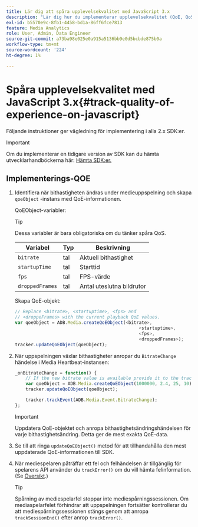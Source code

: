 ```yaml
---
title: Lär dig att spåra upplevelsekvalitet med JavaScript 3.x
description: "Lär dig hur du implementerar upplevelsekvalitet (QoE, QoS) med Media SDK i webbläsarappar med JavaScript 3x."
exl-id: b5570e9c-8fb1-4458-bd1a-86ff6fce7813
feature: Media Analytics
role: User, Admin, Data Engineer
source-git-commit: a73ba98e025e0a915a5136bb9e0d5bcbde875b0a
workflow-type: tm+mt
source-wordcount: '224'
ht-degree: 1%

---
```


# Spåra upplevelsekvalitet med JavaScript 3.x{#track-quality-of-experience-on-javascript}

Följande instruktioner ger vägledning för implementering i alla 2.x SDK:er.

>[!IMPORTANT]
>
>Om du implementerar en tidigare version av SDK kan du hämta utvecklarhandböckerna här: [Hämta SDK:er.](/help/getting-started/download-sdks.md)

## Implementerings-QOE

1. Identifiera när bithastigheten ändras under medieuppspelning och skapa `qoeObject` -instans med QoE-informationen.

   QoEObject-variabler:

   >[!TIP]
   >
   >Dessa variabler är bara obligatoriska om du tänker spåra QoS.

   | Variabel | Typ | Beskrivning |
   | --- | --- | --- |
   | `bitrate` | tal | Aktuell bithastighet |
   | `startupTime` | tal | Starttid |
   | `fps` | tal | FPS-värde |
   | `droppedFrames` | tal | Antal uteslutna bildrutor |

   Skapa QoE-objekt:

   ```js
   // Replace <bitrate>, <startuptime>, <fps> and
   // <droppeFrames> with the current playback QoE values.
   var qoeObject = ADB.Media.createQoEObject(<bitrate>,
                                                  <startuptime>,
                                                  <fps>,
                                                  <droppedFrames>);
   tracker.updateQoEObject(qoeObject);
   ```

1. När uppspelningen växlar bithastigheter anropar du `BitrateChange` händelse i Media Heartbeat-instansen:

   ```js
   _onBitrateChange = function() {
       // If the new bitrate value is available provide it to the tracker.
       var qoeObject = ADB.Media.createQoEObject(1000000, 2.4, 25, 10);
       tracker.updateQoEObject(qoeObject);
   
       tracker.trackEvent(ADB.Media.Event.BitrateChange);
   };
   ```

   >[!IMPORTANT]
   >
   >Uppdatera QoE-objektet och anropa bithastighetsändringshändelsen för varje bithastighetsändring. Detta ger de mest exakta QoE-data.

1. Se till att ringa `updateQoEObject()` metod för att tillhandahålla den mest uppdaterade QoE-informationen till SDK.
1. När mediespelaren påträffar ett fel och felhändelsen är tillgänglig för spelarens API använder du `trackError()` om du vill hämta felinformation. (Se [Översikt](/help/use-cases/track-errors/track-errors-overview.md).)

   >[!TIP]
   >
   >Spårning av mediespelarfel stoppar inte mediespårningssessionen. Om mediaspelarfelet förhindrar att uppspelningen fortsätter kontrollerar du att mediespårningssessionen stängs genom att anropa `trackSessionEnd()` efter anrop `trackError()`.
